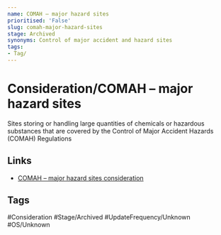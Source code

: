 ```yaml
---
name: COMAH – major hazard sites
prioritised: 'False'
slug: comah-major-hazard-sites
stage: Archived
synonyms: Control of major accident and hazard sites
tags:
- Tag/
---
```


# Consideration/COMAH – major hazard sites

Sites storing or handling large quantities of chemicals or hazardous substances that are covered by the Control of Major Accident Hazards (COMAH) Regulations 

## Links

* [COMAH – major hazard sites consideration](https://design.planning.data.gov.uk/planning-consideration/comah-major-hazard-sites)

## Tags

#Consideration #Stage/Archived #UpdateFrequency/Unknown #OS/Unknown